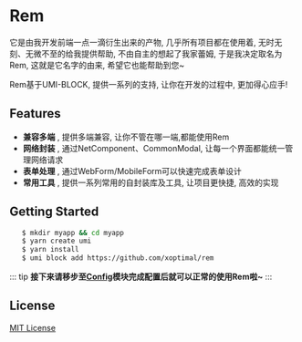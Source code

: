# Rem

它是由我开发前端一点一滴衍生出来的产物, 几乎所有项目都在使用着, 无时无刻、无微不至的给我提供帮助, 
不由自主的想起了我家蕾姆, 于是我决定取名为Rem, 这就是它名字的由来, 希望它也能帮助到您~

Rem基于UMI-BLOCK, 提供一系列的支持, 让你在开发的过程中, 更加得心应手!

## Features

* **兼容多端** , 提供多端兼容, 让你不管在哪一端,都能使用Rem
* **网络封装** , 通过NetComponent、CommonModal, 让每一个界面都能统一管理网络请求
* **表单处理** , 通过WebForm/MobileForm可以快速完成表单设计
* **常用工具** , 提供一系列常用的自封装库及工具, 让项目更快捷, 高效的实现

## Getting Started

 ```bash
    $ mkdir myapp && cd myapp
    $ yarn create umi
    $ yarn install
    $ umi block add https://github.com/xoptimal/rem
```
    
::: tip
**接下来请移步至[Config](https://xoptimal.github.io/rem/config/)模块完成配置后就可以正常的使用Rem啦~**
:::
  
   
## License

[MIT License](https://github.com/xoptimal/rem/blob/master/LICENSE)

